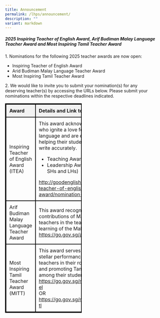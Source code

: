 ```yaml
---
title: Announcement
permalink: /lhps/announcement/
description: ""
variant: markdown
---
```

<style>
        table {
            width: 50%;
            border-collapse: collapse;
						border: 2px solid black;
        }
        th {
            border: 2px solid black;
            padding: 10px;
            text-align: left; /* Align header text to left */
            background-color: #f2f2f2;
        }
        td {
            border: 2px solid black;
            padding: 10px;
            text-align: left; /* Align table data text to left */
        }
</style>


<h5><strong>2025 Inspiring Teacher of English Award, Arif Budiman Malay Language Teacher Award and Most Inspiring Tamil Teacher Award</strong></h5>

<p>1. Nominations for the following 2025 teacher awards are now open:</p>
<ul>
	<li>Inspiring Teacher of English Award</li>
	<li>Arid Budiman Malay Language Teacher Award</li>
	<li>Most Inspiring Tamil Teacher Award</li>
</ul>

<p>2. We would like to invite you to submit your nomination(s) for any deserving teacher(s) by accessing the URLs below.  Please submit your nominations within the respective deadlines indicated. </p>

<table>
        <tbody><tr>
            <th>Award</th>
            <th>Details and Link to Online Form</th>
            <th>Deadline</th>
        </tr>
        <tr>
            <td>Inspiring Teacher of English Award (ITEA)</td>
            <td>This award acknowledges teachers who ignite a love for the English language and are effective in helping their students speak and write accurately.
<ul>
	<li>Teaching Award</li>
	<li>Leadership Award (for HODs, SHs and LHs)</li>
</ul>
<a target="_blank" href="http://goodenglish.org.sg/inspiring-teacher-of-english-award/nomination-information">http://goodenglish.org.sg/inspiring-teacher-of-english-award/nomination-information</a>
</td>
            <td>24-Mar-25<br>(Downloaded and completed forms to be submitted to the Principal via chia_emily@moe.edu.sg by 6pm.)</td>
        </tr>
        <tr>
            <td>Arif Budiman Malay Language Teacher Award</td>
            <td>This award recognises the contributions of Malay Language teachers in the teaching and learning of the Malay language.<br><a target="_blank" href="https://go.gov.sg/agab2025">https://go.gov.sg/agab2025</a></td>
            <td>4-Apr-25</td>
        </tr>
        <tr>
            <td>Most Inspiring Tamil Teacher Award (MITT)</td>
            <td>This award serves to recognise the stellar performance of Tamil teachers in their role in educating and promoting Tamil Language among their students.<br><a target="_blank" href="https://go.gov.sg/mitt-2025-form-el">https://go.gov.sg/mitt-2025-form-el</a><br>OR<br><a target="_blank" href="https://go.gov.sg/mitt-2025-form-tl">https://go.gov.sg/mitt-2025-form-tl</a></td>
            <td>4-Apr-25</td>
        </tr>
    </tbody>
 </table>